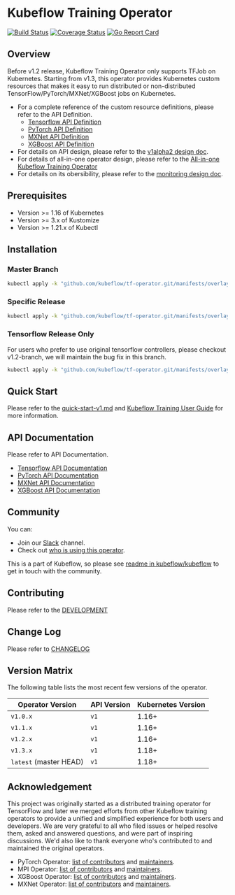 # Kubeflow Training Operator

[![Build Status](https://travis-ci.org/kubeflow/tf-operator.svg?branch=master)](https://travis-ci.org/kubeflow/tf-operator)
[![Coverage Status](https://coveralls.io/repos/github/kubeflow/tf-operator/badge.svg?branch=master)](https://coveralls.io/github/kubeflow/tf-operator?branch=master)
[![Go Report Card](https://goreportcard.com/badge/github.com/kubeflow/tf-operator)](https://goreportcard.com/report/github.com/kubeflow/tf-operator)

## Overview

Before v1.2 release, Kubeflow Training Operator only supports TFJob on Kubernetes.
Starting from v1.3, this operator provides Kubernetes custom resources that makes it easy to
run distributed or non-distributed TensorFlow/PyTorch/MXNet/XGBoost jobs on Kubernetes.

- For a complete reference of the custom resource definitions, please refer to the API Definition.
  - [Tensorflow API Definition](pkg/apis/tensorflow/v1/types.go)
  - [PyTorch API Definition](pkg/apis/pytorch/v1/types.go)
  - [MXNet API Definition](pkg/apis/mxnet/v1/types.go)
  - [XGBoost API Definition](pkg/apis/xgboost/v1/types.go)
- For details on API design, please refer to the [v1alpha2 design doc](https://github.com/kubeflow/community/blob/master/proposals/tf-operator-design-v1alpha2.md).
- For details of all-in-one operator design, please refer to the [All-in-one Kubeflow Training Operator](https://docs.google.com/document/d/1x1JPDQfDMIbnoQRftDH1IzGU0qvHGSU4W6Jl4rJLPhI/edit#heading=h.e33ufidnl8z6)
- For details on its obersibility, please refer to the [monitoring design doc](docs/monitoring/README.md).

## Prerequisites

* Version >= 1.16 of Kubernetes
* Version >= 3.x of Kustomize
* Version >= 1.21.x of Kubectl

## Installation

### Master Branch

```bash
kubectl apply -k "github.com/kubeflow/tf-operator.git/manifests/overlays/standalone?ref=master"
```

### Specific Release

```bash
kubectl apply -k "github.com/kubeflow/tf-operator.git/manifests/overlays/standalone?ref=v1.3.0"
```

### Tensorflow Release Only

For users who prefer to use original tensorflow controllers, please checkout v1.2-branch, we will maintain the bug fix in this branch.

```bash
kubectl apply -k "github.com/kubeflow/tf-operator.git/manifests/overlays/standalone?ref=v1.2.0"
```

## Quick Start

Please refer to the [quick-start-v1.md](docs/quick-start-v1.md) and [Kubeflow Training User Guide](https://www.kubeflow.org/docs/guides/components/tftraining/) for more information.

## API Documentation

Please refer to API Documentation.
- [Tensorflow API Documentation](docs/api/tensorflow_generated.asciidoc)
- [PyTorch API Documentation](docs/api/pytorch_generated.asciidoc)
- [MXNet API Documentation](docs/api/mxnet_generated.asciidoc)
- [XGBoost API Documentation](docs/api/xgboost_generated.asciidoc)

## Community

You can:

- Join our [Slack](https://join.slack.com/t/kubeflow/shared_invite/zt-n73pfj05-l206djXlXk5qdQKs4o1Zkg) channel.
- Check out [who is using this operator](./docs/adopters.md).

This is a part of Kubeflow, so please see [readme in kubeflow/kubeflow](https://github.com/kubeflow/kubeflow#get-involved) to get in touch with the community.

## Contributing

Please refer to the [DEVELOPMENT](docs/development/developer_guide.md)


## Change Log

Please refer to [CHANGELOG](CHANGELOG.md)

## Version Matrix

The following table lists the most recent few versions of the operator.

| Operator Version | API Version | Kubernetes Version |
| ------------- | ------------- | ------------- |
| `v1.0.x`| `v1` | 1.16+ |
| `v1.1.x`| `v1` | 1.16+ |
| `v1.2.x`| `v1` | 1.16+ |
| `v1.3.x`| `v1` | 1.18+ |
| `latest` (master HEAD) | `v1` | 1.18+ |

## Acknowledgement

This project was originally started as a distributed training operator for TensorFlow and later we merged efforts from other Kubeflow training operators to provide a unified and simplified experience for both users and developers. We are very grateful to all who filed issues or helped resolve them, asked and answered questions, and were part of inspiring discussions. We'd also like to thank everyone who's contributed to and maintained the original operators.

* PyTorch Operator: [list of contributors](https://github.com/kubeflow/pytorch-operator/graphs/contributors) and [maintainers](https://github.com/kubeflow/pytorch-operator/blob/master/OWNERS).
* MPI Operator: [list of contributors](https://github.com/kubeflow/mpi-operator/graphs/contributors) and [maintainers](https://github.com/kubeflow/mpi-operator/blob/master/OWNERS).
* XGBoost Operator: [list of contributors](https://github.com/kubeflow/xgboost-operator/graphs/contributors) and [maintainers](https://github.com/kubeflow/xgboost-operator/blob/master/OWNERS).
* MXNet Operator: [list of contributors](https://github.com/kubeflow/mxnet-operator/graphs/contributors) and [maintainers](https://github.com/kubeflow/mxnet-operator/blob/master/OWNERS).
